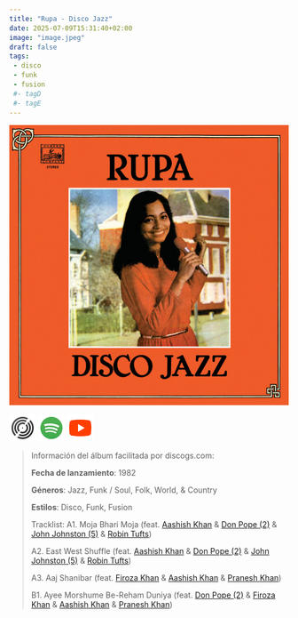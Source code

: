 ```yaml
---
title: "Rupa - Disco Jazz"
date: 2025-07-09T15:31:40+02:00
image: "image.jpeg"
draft: false
tags:
 - disco
 - funk
 - fusion
 #- tagD
 #- tagE
---
```

![cover](image.jpeg (Rupa - Disco Jazz))
 
[![discogs](../links/svg/discogs.png (discogs))](https://www.discogs.com/master/1136324)
[![spotify](../links/svg/spotify.png (spotify))](https://open.spotify.com/album/39VaqEkzu1GAw1pESi2tBt)
[![youtube](../links/svg/youtube.png (youtube))](https://www.youtube.com/playlist?list=PLLidmtM7lTqyM-gjfPUM_DYhoZGSn28W-)
 
<!-- [![bandcamp](../links/svg/bandcamp.png (bandcamp))](error) error busqueda -->
<!-- [![lastfm](../links/svg/lastfm.png (lastfm))]() -->
<!-- [![musicbrainz](../links/svg/musicbrainz.png (musicbrainz))]() -->
<!-- [![wikipedia](../links/svg/wikipedia.png (wikipedia))](error) -->
 
> Información del álbum facilitada por discogs.com:
> 
> **Fecha de lanzamiento**: 1982
> 
> **Géneros**: Jazz, Funk / Soul, Folk, World, & Country
> 
> **Estilos**: Disco, Funk, Fusion
> 
> Tracklist:
>   A1. Moja Bhari Moja 
> (feat. [Aashish Khan](https://www.discogs.com/artist/904004 'Hindustani sarod virtuoso, adjunct professor of Indian...') & [Don Pope (2)](https://www.discogs.com/artist/4298838 'Donald Richard Pope was born in Calgary,...') & [John Johnston (5)](https://www.discogs.com/artist/4094302 'Bass player from Calgary, Alberta, Canada') & [Robin Tufts](https://www.discogs.com/artist/1100381 'Drummer'))   
> 
>   A2. East West Shuffle 
> (feat. [Aashish Khan](https://www.discogs.com/artist/904004 'Hindustani sarod virtuoso, adjunct professor of Indian...') & [Don Pope (2)](https://www.discogs.com/artist/4298838 'Donald Richard Pope was born in Calgary,...') & [John Johnston (5)](https://www.discogs.com/artist/4094302 'Bass player from Calgary, Alberta, Canada') & [Robin Tufts](https://www.discogs.com/artist/1100381 'Drummer'))   
> 
>   A3. Aaj Shanibar 
> (feat. [Firoza Khan](https://www.discogs.com/artist/7399256 'Firoza Dehlavi is an air hostess wife...') & [Aashish Khan](https://www.discogs.com/artist/904004 'Hindustani sarod virtuoso, adjunct professor of Indian...') & [Pranesh Khan](https://www.discogs.com/artist/404489 'Tabla player/percussionist. Son of [a319702], grandson of...'))   
> 
>   B1. Ayee Morshume Be-Reham Duniya 
> (feat. [Don Pope (2)](https://www.discogs.com/artist/4298838 'Donald Richard Pope was born in Calgary,...') & [Firoza Khan](https://www.discogs.com/artist/7399256 'Firoza Dehlavi is an air hostess wife...') & [Aashish Khan](https://www.discogs.com/artist/904004 'Hindustani sarod virtuoso, adjunct professor of Indian...') & [Pranesh Khan](https://www.discogs.com/artist/404489 'Tabla player/percussionist. Son of [a319702], grandson of...'))   
> 
